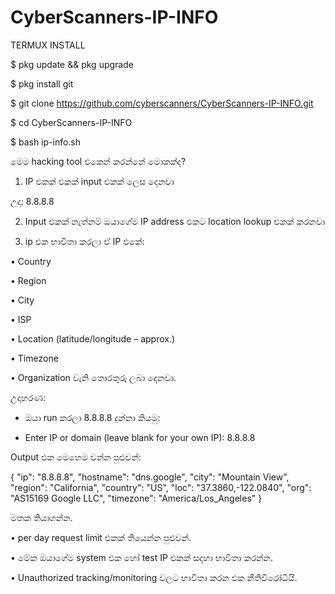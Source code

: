 # CyberScanners-IP-INFO 


TERMUX INSTALL

$ pkg update && pkg upgrade

$ pkg install git

$ git clone https://github.com/cyberscanners/CyberScanners-IP-INFO.git

$ cd CyberScanners-IP-INFO

$ bash ip-info.sh


මෙම hacking tool එකෙන් කරන්නේ මොකක්ද?

1. IP එකක් එකක් input එකක් ලෙස දෙනවා

උදා: 8.8.8.8 

2. Input එකක් නැත්නම් ඔයාගේම IP address එකට location lookup එකක් කරනවා

3. ip එක භාවිතා කරලා ඒ IP එකේ:

• Country

• Region

• City

• ISP

• Location (latitude/longitude – approx.)

• Timezone

• Organization
වැනි තොරතුරු ලබා දෙනවා.

උදාහරණ:

* ඔයා run කරලා 8.8.8.8 දුන්නා කියමු:

* Enter IP or domain (leave blank for your own IP): 8.8.8.8

Output එක මෙහෙම වන්න පුළුවන්:

{
  "ip": "8.8.8.8",
  "hostname": "dns.google",
  "city": "Mountain View",
  "region": "California",
  "country": "US",
  "loc": "37.3860,-122.0840",
  "org": "AS15169 Google LLC",
  "timezone": "America/Los_Angeles"
}

මතක තියාගන්න.

• per day request limit එකක් තියෙන්න පුළුවන්.

• මේක ඔයාගේම system එක හෝ test IP එකක් සදහා භාවිතා කරන්න.

• Unauthorized tracking/monitoring වලට භාවිතා කරන එක නීතිවිරෝධීයි.
